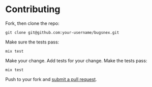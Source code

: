 # Contributing

Fork, then clone the repo:

    git clone git@github.com:your-username/bugsnex.git

Make sure the tests pass:

    mix test

Make your change. Add tests for your change. Make the tests pass:

    mix test

Push to your fork and [submit a pull request][pr].

[pr]: https://github.com/Lukkor/bugsnex/compare/

